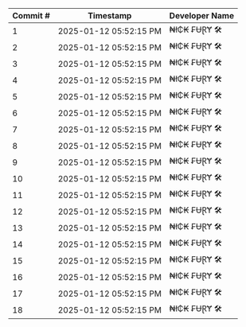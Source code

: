 | Commit # | Timestamp           | Developer Name       |
|----------|---------------------|----------------------|
| 1        | 2025-01-12 05:52:15 PM | ₦ł₵₭ ₣ɄⱤɎ 🛠️        |
| 2        | 2025-01-12 05:52:15 PM | ₦ł₵₭ ₣ɄⱤɎ 🛠️        |
| 3        | 2025-01-12 05:52:15 PM | ₦ł₵₭ ₣ɄⱤɎ 🛠️        |
| 4        | 2025-01-12 05:52:15 PM | ₦ł₵₭ ₣ɄⱤɎ 🛠️        |
| 5        | 2025-01-12 05:52:15 PM | ₦ł₵₭ ₣ɄⱤɎ 🛠️        |
| 6        | 2025-01-12 05:52:15 PM | ₦ł₵₭ ₣ɄⱤɎ 🛠️        |
| 7        | 2025-01-12 05:52:15 PM | ₦ł₵₭ ₣ɄⱤɎ 🛠️        |
| 8        | 2025-01-12 05:52:15 PM | ₦ł₵₭ ₣ɄⱤɎ 🛠️        |
| 9        | 2025-01-12 05:52:15 PM | ₦ł₵₭ ₣ɄⱤɎ 🛠️        |
| 10       | 2025-01-12 05:52:15 PM | ₦ł₵₭ ₣ɄⱤɎ 🛠️        |
| 11       | 2025-01-12 05:52:15 PM | ₦ł₵₭ ₣ɄⱤɎ 🛠️        |
| 12       | 2025-01-12 05:52:15 PM | ₦ł₵₭ ₣ɄⱤɎ 🛠️        |
| 13       | 2025-01-12 05:52:15 PM | ₦ł₵₭ ₣ɄⱤɎ 🛠️        |
| 14       | 2025-01-12 05:52:15 PM | ₦ł₵₭ ₣ɄⱤɎ 🛠️        |
| 15       | 2025-01-12 05:52:15 PM | ₦ł₵₭ ₣ɄⱤɎ 🛠️        |
| 16       | 2025-01-12 05:52:15 PM | ₦ł₵₭ ₣ɄⱤɎ 🛠️        |
| 17       | 2025-01-12 05:52:15 PM | ₦ł₵₭ ₣ɄⱤɎ 🛠️        |
| 18       | 2025-01-12 05:52:15 PM | ₦ł₵₭ ₣ɄⱤɎ 🛠️        |
